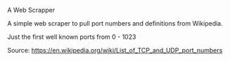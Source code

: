 A Web Scrapper

A simple web scraper to pull port numbers and definitions from Wikipedia.

Just the first well known ports from 0 - 1023

Source: https://en.wikipedia.org/wiki/List_of_TCP_and_UDP_port_numbers

